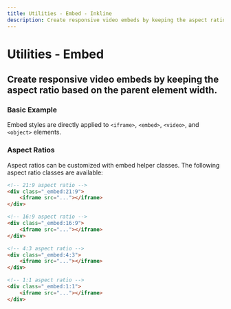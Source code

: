 ```yaml
---
title: Utilities - Embed - Inkline
description: Create responsive video embeds by keeping the aspect ratio based on the parent element width. 
---
```


<script setup>
import {
    EmbedBasicExample
} from '@inkline/inkline/stories/utilities/embed/index.mjs';
import { default as EmbedBasicExampleHTML } from '@inkline/inkline/stories/utilities/embed/basic.html?raw';
</script>

# Utilities - Embed

## Create responsive video embeds by keeping the aspect ratio based on the parent element width. 

### Basic Example
Embed styles are directly applied to `<iframe>`, `<embed>`, `<video>`, and `<object>` elements.

<example :component="EmbedBasicExample" :html="EmbedBasicExampleHTML"></example>

### Aspect Ratios
Aspect ratios can be customized with embed helper classes. The following aspect ratio classes are available:

~~~html
<!-- 21:9 aspect ratio -->
<div class="_embed:21:9">
    <iframe src="..."></iframe>
</div>
~~~

~~~html
<!-- 16:9 aspect ratio -->
<div class="_embed:16:9">
    <iframe src="..."></iframe>
</div>
~~~

~~~html
<!-- 4:3 aspect ratio -->
<div class="_embed:4:3">
    <iframe src="..."></iframe>
</div>
~~~

~~~html
<!-- 1:1 aspect ratio -->
<div class="_embed:1:1">
    <iframe src="..."></iframe>
</div>
~~~
